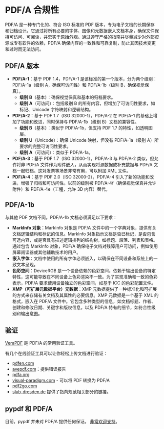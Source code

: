 # PDF/A 合规性

PDF/A 是一种专门化的、符合 ISO 标准的 PDF 版本，专为电子文档的长期保存和归档设计。它通过将所有必要的字体、图像和元数据嵌入文档本身，确保文件保持可访问、可阅读，并忠实于原始外观。通过遵守严格的指南并尽量减少对外部资源或专有软件的依赖，PDF/A 确保内容的一致性和可靠复制，防止其因技术变更和过时而无法访问。

## PDF/A 版本

* **PDF/A-1**：基于 PDF 1.4，PDF/A-1 是该标准的第一个版本，分为两个级别：PDF/A-1a（级别 A，确保可访问性）和 PDF/A-1b（级别 B，确保视觉保真）。
    * **级别 B**（基本）：确保视觉保真和基本的归档要求。
    * **级别 A**（可访问）：包括级别 B 的所有内容，但增加了可访问性要求，如标记、Unicode 字符映射和逻辑结构。
* **PDF/A-2**：基于 PDF 1.7（ISO 32000-1），PDF/A-2 在 PDF/A-1 的基础上增加了功能和改进，同时保持与 PDF/A-1b（级别 B）文档的兼容性。
    * **级别 B**（基本）：类似于 PDF/A-1b，但支持 PDF 1.7 的特性，如透明图层。
    * **级别 U**（Unicode）：确保 Unicode 映射，但没有 PDF/A-1a（级别 A）所要求的完整可访问性要求。
    * **级别 A**（可访问）：类似于 PDF/A-1a。
* **PDF/A-3**：基于 PDF 1.7（ISO 32000-1），PDF/A-3 与 PDF/A-2 类似，但允许将非 PDF/A 文件作为附件嵌入，从而实现将源数据或补充数据与 PDF/A 文档一起归档。这对发票等场景非常有用，可以附加 XML 文件。
* **PDF/A-4**：基于 PDF 2.0（ISO 32000-2），PDF/A-4 引入了新的功能和改进，增强了归档和可访问性。以前的级别被 PDF/A-4f（确保视觉保真并允许附件）和 PDF/A-4e（工程，允许 3D 内容）替代。

## PDF/A-1b

与其他 PDF 文档不同，PDF/A-1b 文档必须满足以下要求：

* **MarkInfo 对象**：MarkInfo 对象是 PDF/A 文件中的一个字典对象，提供有关文档逻辑结构和标记的信息。MarkInfo 对象指示文档是否已标记，是否包含可选内容，或是否具有描述逻辑排列的结构树，如标题、段落、列表和表格。通过包含 MarkInfo 对象，PDF/A 确保电子文档对残障用户可访问，例如使用屏幕阅读器或其他辅助技术的用户。
* **嵌入字体**：文档中使用的所有字体必须嵌入，以确保在不同设备和系统上的一致文本呈现。
* **色彩空间**：DeviceRGB 是一个设备依赖的色彩空间，依赖于输出设备的特定特性，这可能导致在不同设备上色彩渲染不一致。为了实现准确和一致的色彩表示，PDF/A 要求使用设备独立的色彩空间，如基于 ICC 的色彩配置文件。
* **XMP（可扩展元数据平台）元数据**：XMP 元数据提供了一种标准化和可扩展的方式来存储有关文档及其属性的必要信息。XMP 元数据是一个基于 XML 的格式，嵌入在 PDF/A 文件中。它包含多种类型的信息，如文档标题、作者、创建和修改日期、关键字和版权信息，以及 PDF/A 特有的细节，如符合性级别和输出意图。

## 验证

[VeraPDF](https://docs.verapdf.org/install/) 是 PDF/A 的常用验证工具。

有几个在线验证工具可以让你轻松上传文档进行验证：

* [pdfen.com](https://www.pdfen.com/pdf-a-validator)
* [avepdf.com](https://avepdf.com/pdfa-validation)：提供错误报告
* [pdfa.org](https://pdfa.org/pdfa-online-verification-service/)
* [visual-paradigm.com](https://online.visual-paradigm.com/de/online-pdf-editor/pdfa-validator/) - 可以将 PDF 转换为 PDF/A
* [pdf2go.com](https://www.pdf2go.com/validate-pdfa)
* [slub-dresden.de](https://www.slub-dresden.de/veroeffentlichen/dissertationen-habilitationen/elektronische-veroeffentlichung/slub-pdfa-validator) 提供了指向规范相关部分的链接。

## pypdf 和 PDF/A

目前，pypdf 并未对 PDF/A 提供任何保证。
[非常欢迎支持](https://github.com/py-pdf/pypdf/labels/is-pdf%2Fa-compliance)。